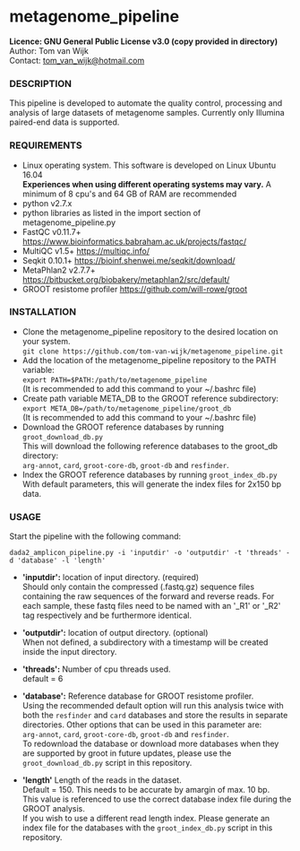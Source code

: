 # metagenome_pipeline

**Licence:	GNU General Public License v3.0 (copy provided in directory)**<br />
Author:		Tom van Wijk<br />
Contact:	tom_van_wijk@hotmail.com<br />

### DESCRIPTION

This pipeline is developed to automate the quality control, processing and analysis
of large datasets of metagenome samples. Currently only Illumina paired-end data is supported.<br />

### REQUIREMENTS

-	Linux operating system. This software is developed on Linux Ubuntu 16.04<br />
	**Experiences when using different operating systems may vary.**
	A minimum of 8 cpu's and 64 GB of RAM are recommended
-	python v2.7.x
-	python libraries as listed in the import section of metagenome_pipeline.py
-	FastQC v0.11.7+ https://www.bioinformatics.babraham.ac.uk/projects/fastqc/
-	MultiQC v1.5+ https://multiqc.info/
-	Seqkit 0.10.1+ https://bioinf.shenwei.me/seqkit/download/
-	MetaPhlan2 v2.7.7+ https://bitbucket.org/biobakery/metaphlan2/src/default/
-	GROOT resistome profiler https://github.com/will-rowe/groot


### INSTALLATION

-	Clone the metagenome_pipeline repository to the desired location on your system.<br />
	`git clone https://github.com/tom-van-wijk/metagenome_pipeline.git`
-	Add the location of the metagenome_pipeline repository to the PATH variable:<br />
	`export PATH=$PATH:/path/to/metagenome_pipeline`<br />
	(It is recommended to add this command to your ~/.bashrc file)
-	Create path variable META_DB to the GROOT reference subdirectory:<br />
	`export META_DB=/path/to/metagenome_pipeline/groot_db`<br />
	(It is recommended to add this command to your ~/.bashrc file)
-	Download the GROOT reference databases by running `groot_download_db.py`<br />
	This will download the following reference databases to the groot_db directory:<br />
	`arg-annot`, `card`, `groot-core-db`, `groot-db` and `resfinder`.<br />
-	Index the GROOT reference databases by running `groot_index_db.py` <br />
	With default parameters, this will generate the index files for 2x150 bp data.<br />

### USAGE

Start the pipeline with the following command:

`dada2_amplicon_pipeline.py -i 'inputdir' -o 'outputdir' -t 'threads' -d 'database' -l 'length'`

-	**'inputdir':**	location of input directory. (required)<br />
			Should only contain the compressed (.fastq.gz) sequence files containing the
			raw sequences of the forward and reverse reads.	For each sample,
			these fastq files need to be named with an '_R1' or '_R2' tag respectively
			and  be furthermore identical.

-	**'outputdir':**	location of output directory. (optional)<br />
			When not defined, a subdirectory with a timestamp will be created inside the
			input directory.<br />

-	**'threads':**	Number of cpu threads used.<br />
			default = 6<br />

-	**'database':**	Reference database for GROOT resistome profiler.<br />
			Using the recommended default option will run this analysis twice with
			both the `resfinder` and `card` databases and store the results in separate directories.
			Other options that can be used in this parameter are:<br/>
			`arg-annot`, `card`, `groot-core-db`, `groot-db` and `resfinder`.<br />
			To redownload the database or download more databases when they are supported by groot
			in future updates, please use the `groot_download_db.py` script in this repository.<br />

-	**'length'**	Length of the reads in the dataset.<br />
			Default = 150. This needs to be accurate by amargin of max. 10 bp.<br />
			This value is referenced to use the correct database index file during the GROOT analysis. <br/>
			If you wish to use a different read length index. Please generate an index file for the
			databases with the `groot_index_db.py` script in this repository. <br />

